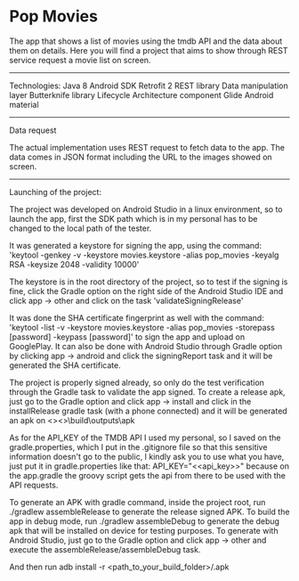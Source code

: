 # Pop Movies

The app that shows a list of movies using the tmdb API and the data about them on details. Here you will find a project that aims to show through REST service request a movie list on screen.
___________________________________________________________________________________________________________________________

Technologies:
    Java 8
    Android SDK
    Retrofit 2 REST library
    Data manipulation layer
    Butterknife library
    Lifecycle Architecture component
    Glide
    Android material
___________________________________________________________________________________________________________________________

Data request

The actual implementation uses REST request to fetch data to the app. The data comes in JSON format including the URL to the images showed on screen.
___________________________________________________________________________________________________________________________


Launching of the project:

The project was developed on Android Studio in a linux environment, so to launch the app, first the SDK path which is in my personal has to be changed to the local path of the tester.

It was generated a keystore for signing the app, using the command:
'keytool -genkey -v -keystore movies.keystore -alias pop_movies -keyalg RSA -keysize 2048 -validity 10000'

The keystore is in the root directory of the project, so to test if the signing is fine, click the Gradle option on the right side of the Android Studio IDE and click app -> other and click on the task 'validateSigningRelease'
 
It was done the SHA certificate fingerprint as well with the command:
'keytool -list -v -keystore movies.keystore -alias pop_movies -storepass [password] -keypass [password]'
to sign the app and upload on GooglePlay. It can also be done with Android Studio through Gradle option by clicking app -> android and click the signingReport task and it will be generated the SHA certificate.

The project is properly signed already, so only do the test verification through the Gradle task to validate the app signed. To create a release apk, just go to the Gradle option and click app -> install and click in the installRelease gradle task (with a phone connected) and it will be generated an apk on <<ProjectPath>>\<<ModuleName>>\build\outputs\apk

As for the API_KEY of the TMDB API I used my personal, so I saved on the gradle.properties, which I put in the .gitignore file so that this sensitive information doesn't go to the public, I kindly ask you to use what you have, just put it in gradle.properties like that: API_KEY="<<api_key>>" because on the app.gradle the groovy script gets the api from there to be used with the API requests.

To generate an APK with gradle command, inside the project root, run ./gradlew assembleRelease to generate the release signed APK.
To build the app in debug mode, run ./gradlew assembleDebug to generate the debug apk that will be installed on device for testing purposes.
To generate with Android Studio, just go to the Gradle option and click app -> other and execute the assembleRelease/assembleDebug task.

And then run adb install -r <path_to_your_build_folder>/<yourAppName>.apk
